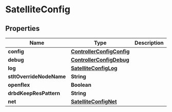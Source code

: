 # SatelliteConfig

## Properties
Name | Type | Description | Notes
------------ | ------------- | ------------- | -------------
**config** | [**ControllerConfigConfig**](ControllerConfigConfig.md) |  |  [optional]
**debug** | [**ControllerConfigDebug**](ControllerConfigDebug.md) |  |  [optional]
**log** | [**SatelliteConfigLog**](SatelliteConfigLog.md) |  |  [optional]
**stltOverrideNodeName** | **String** |  |  [optional]
**openflex** | **Boolean** |  |  [optional]
**drbdKeepResPattern** | **String** |  |  [optional]
**net** | [**SatelliteConfigNet**](SatelliteConfigNet.md) |  |  [optional]
